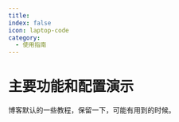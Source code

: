 ```yaml
---
title: 
index: false
icon: laptop-code
category:
  - 使用指南
---
```


# 主要功能和配置演示

博客默认的一些教程，保留一下，可能有用到的时候。

<Catalog />
